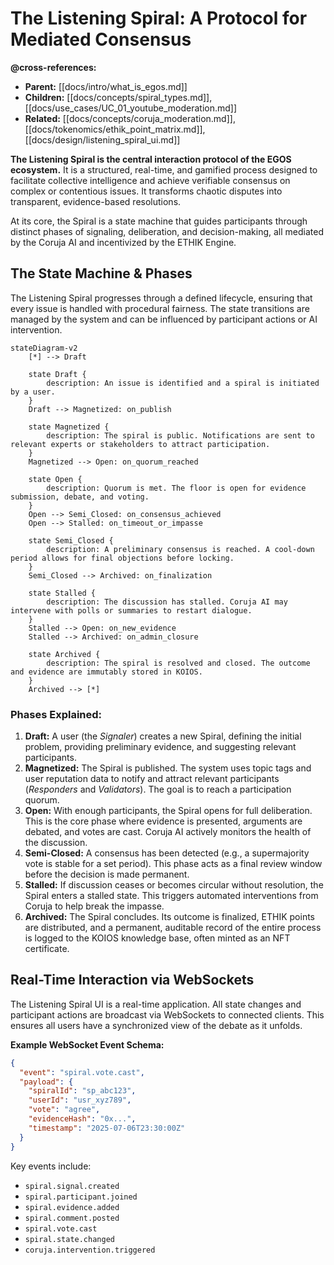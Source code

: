# The Listening Spiral: A Protocol for Mediated Consensus

**@cross-references:**
- **Parent:** [[docs/intro/what_is_egos.md]]
- **Children:** [[docs/concepts/spiral_types.md]], [[docs/use_cases/UC_01_youtube_moderation.md]]
- **Related:** [[docs/concepts/coruja_moderation.md]], [[docs/tokenomics/ethik_point_matrix.md]], [[docs/design/listening_spiral_ui.md]]

**The Listening Spiral is the central interaction protocol of the EGOS ecosystem.** It is a structured, real-time, and gamified process designed to facilitate collective intelligence and achieve verifiable consensus on complex or contentious issues. It transforms chaotic disputes into transparent, evidence-based resolutions.

At its core, the Spiral is a state machine that guides participants through distinct phases of signaling, deliberation, and decision-making, all mediated by the Coruja AI and incentivized by the ETHIK Engine.

## The State Machine & Phases

The Listening Spiral progresses through a defined lifecycle, ensuring that every issue is handled with procedural fairness. The state transitions are managed by the system and can be influenced by participant actions or AI intervention.

```mermaid
stateDiagram-v2
    [*] --> Draft

    state Draft {
        description: An issue is identified and a spiral is initiated by a user.
    }
    Draft --> Magnetized: on_publish

    state Magnetized {
        description: The spiral is public. Notifications are sent to relevant experts or stakeholders to attract participation.
    }
    Magnetized --> Open: on_quorum_reached

    state Open {
        description: Quorum is met. The floor is open for evidence submission, debate, and voting.
    }
    Open --> Semi_Closed: on_consensus_achieved
    Open --> Stalled: on_timeout_or_impasse

    state Semi_Closed {
        description: A preliminary consensus is reached. A cool-down period allows for final objections before locking.
    }
    Semi_Closed --> Archived: on_finalization

    state Stalled {
        description: The discussion has stalled. Coruja AI may intervene with polls or summaries to restart dialogue.
    }
    Stalled --> Open: on_new_evidence
    Stalled --> Archived: on_admin_closure

    state Archived {
        description: The spiral is resolved and closed. The outcome and evidence are immutably stored in KOIOS.
    }
    Archived --> [*]
```

### Phases Explained:

1.  **Draft:** A user (the *Signaler*) creates a new Spiral, defining the initial problem, providing preliminary evidence, and suggesting relevant participants.
2.  **Magnetized:** The Spiral is published. The system uses topic tags and user reputation data to notify and attract relevant participants (*Responders* and *Validators*). The goal is to reach a participation quorum.
3.  **Open:** With enough participants, the Spiral opens for full deliberation. This is the core phase where evidence is presented, arguments are debated, and votes are cast. Coruja AI actively monitors the health of the discussion.
4.  **Semi-Closed:** A consensus has been detected (e.g., a supermajority vote is stable for a set period). This phase acts as a final review window before the decision is made permanent.
5.  **Stalled:** If discussion ceases or becomes circular without resolution, the Spiral enters a stalled state. This triggers automated interventions from Coruja to help break the impasse.
6.  **Archived:** The Spiral concludes. Its outcome is finalized, ETHIK points are distributed, and a permanent, auditable record of the entire process is logged to the KOIOS knowledge base, often minted as an NFT certificate.

## Real-Time Interaction via WebSockets

The Listening Spiral UI is a real-time application. All state changes and participant actions are broadcast via WebSockets to connected clients. This ensures all users have a synchronized view of the debate as it unfolds.

**Example WebSocket Event Schema:**
```json
{
  "event": "spiral.vote.cast",
  "payload": {
    "spiralId": "sp_abc123",
    "userId": "usr_xyz789",
    "vote": "agree",
    "evidenceHash": "0x...",
    "timestamp": "2025-07-06T23:30:00Z"
  }
}
```

Key events include:
- `spiral.signal.created`
- `spiral.participant.joined`
- `spiral.evidence.added`
- `spiral.comment.posted`
- `spiral.vote.cast`
- `spiral.state.changed`
- `coruja.intervention.triggered`
